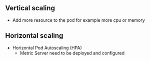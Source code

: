 ## Vertical scaling

- Add more resource to the pod for example more cpu or memory 

## Horizontal scaling 

- Horizontal Pod Autoscaling (HPA) 
    - Metric Server need to be deployed and configured